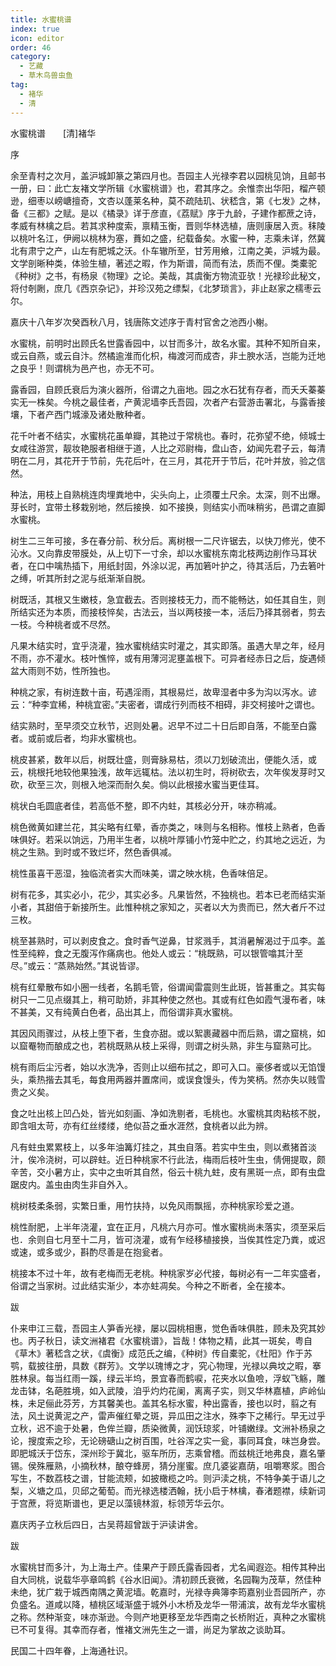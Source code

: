 ```yaml
---
title: 水蜜桃谱
index: true
icon: editor
order: 46
category:
  - 艺藏
  - 草木鸟兽虫鱼
tag:
  - 褚华
  - 清
---
```


水蜜桃谱　　[清]褚华  

序  

余至青村之次月，盖沪城卸篆之第四月也。吾园主人光禄李君以园桃见饷，且邮书一册，曰：此亡友褚文学所辑《水蜜桃谱》也，君其序之。余惟柰出华阳，榴产顿逊，细枣以嵭嵣擅奇，文杏以蓬莱名种，莫不疏陆玑、状嵇含，第《七发》之林，备《三都》之赋。是以《橘录》详于彦直，《荔赋》序于九龄，子建作都蔗之诗，孝威有林檎之启。若其求种度索，禀精玉衡，晋则华林选植，唐则康居入贡。秣陵以桃叶名江，伊阙以桃林为塞，蕡如之盛，纪载备矣。水蜜一种，志乘未详，然冀北有肃宁之产，山左有肥城之沃。仆车辙所至，甘芳用飨，江南之美，沪城为最。文学剖晰种类，体验生植，著述之暇，作为斯谱，简而有法，质而不俚。类橐驼《种树》之书，有杨泉《物理》之论。美哉，其虞衡方物流亚欤！光禄珍此秘文，将付剞劂，庶几《西京杂记》，并珍汉苑之缥梨，《北梦琐言》，非止赵家之檽枣云尔。  

嘉庆十八年岁次癸酉秋八月，钱唐陈文述序于青村官舍之池西小榭。  

水蜜桃，前明时出顾氏名世露香园中，以甘而多汁，故名水蜜。其种不知所自来，或云自燕，或云自汴。然橘逾淮而化枳，梅渡河而成杏，非土腴水活，岂能为迁地之良乎！则谓桃为邑产也，亦无不可。  

露香园，自顾氏衰后为演火器所，俗谓之九亩地。园之水石犹有存者，而夭夭蓁蓁实无一株矣。今桃之最佳者，产黄泥墙李氏吾园，次者产右营游击署北，与露香接壤，下者产西门城濠及诸处散种者。  

花千叶者不结实，水蜜桃花虽单瓣，其艳过于常桃也。春时，花弥望不绝，倾城士女咸往游赏，靓妆艳服者相继于道，人比之邓尉梅，盘山杏，幼闻先君子云，每清明在二月，其花开于节前，先花后叶，在三月，其花开于节后，花叶并放，验之信然。  

种法，用枝上自熟桃连肉埋粪地中，尖头向上，止须覆土尺余。太深，则不出爆。芽长时，宜带土移栽别地，然后接换．如不接换，则结实小而味稍劣，邑谓之直脚水蜜桃。  

树生二三年可接，多在春分前、秋分后。离树根一二尺许锯去，以快刀修光，使不沁水。又向靠皮带膜处，从上切下一寸余，却以水蜜桃东南北枝两边削作马耳状者，在口中噙热插下，用纸封固，外涂以泥，再加箬叶护之，待其活后，乃去箬叶之缚，听其所封之泥与纸渐渐自脱。  

树既活，其根又生嫩枝，急宜截去。否则接枝无力，而不能畅达，如任其自生，则所结实还为本质，而接枝悴矣，古法云，当以两枝接一本，活后乃择其弱者，剪去一枝。今种桃者或不尽然。  

凡果木结实时，宜乎浇灌，独水蜜桃结实时灌之，其实即落。虽遇大旱之年，经月不雨，亦不灌水。枝叶憔悴，或有用薄河泥壅盖根下。可异者经赤日之后，旋遇倾盆大雨则不妨，性所独也。  

种桃之家，有树连数十亩，苟遇淫雨，其根易烂，故卑湿者中多为沟以泻水。谚云：“种李宜稀，种桃宜密。”夫密者，谓成行列而枝不相碍，非交柯接叶之谓也。  

结实熟时，至早须交立秋节，迟则处暑。迟早不过二十日后即自落，不能至白露者。或前或后者，均非水蜜桃也。  

桃皮甚紧，数年以后，树既壮盛，则膏脉易枯，须以刀划破流出，便能久活，或云，桃根托地较他果独浅，故年远辄枯。法以初生时，将树砍去，次年俟发芽时又砍，砍至三次，则根入地深而耐久矣。倘以此根接水蜜当更佳耳。  

桃状白毛圆底者佳，若高低不整，即不内蛀，其核必分开，味亦稍减。  

桃色微黄如建兰花，其尖略有红晕，香亦类之，味则与名相称。惟枝上熟者，色香味俱好。若采以饷远，乃用半生者，以桃叶厚铺小竹笼中贮之，约其地之远近，为桃之生熟。到时或不致烂坏，然色香俱减。  

桃性虽喜干恶湿，独临流者实大而味美，谓之映水桃，色香味倍足。  

树有花多，其实必小，花少，其实必多。凡果皆然，不独桃也。若本已老而结实渐小者，其甜倍于新接所生。此惟种桃之家知之，买者以大为贵而已，然大者斤不过三枚。  

桃至甚熟时，可以剥皮食之。食时香气逆鼻，甘浆溅手，其消暑解渴过于瓜李。盖性至纯粹，食之无腹泻作痛病也。他处人或云：“桃既熟，可以银管噏其汁至尽。”或云：“蒸熟始然。”其说皆谬。  

桃有红晕散布如小圈一线者，名鹅毛管，俗谓闻雷震则生此斑，皆甚重之。其实每树只一二见点缀其上，稍可助娇，非其种使之然也。其或有红色如霞气漫布者，味不甚美，又有纯黄白色者，品出其上，而俗谓非真水蜜桃。  

其因风雨骤过，从枝上堕下者，生食亦甜。或以絮裹藏器中而后熟，谓之窟桃，如以窟罨物而酿成之也，若桃既熟从枝上采得，则谓之树头熟，非生与窟熟可比。  

桃有雨后尘污者，始以水洗净，否则止以细布拭之，即可入口。豪侈者或以无馅馒头，乘热揩去其毛，每食用两器并置席间，或误食馒头，传为笑柄。然亦失以贱雪贵之义矣。  

食之吐出核上凹凸处，皆光如刻画、净如洗剔者，毛桃也。水蜜桃其肉粘核不脱，即含咀太苛，亦有红丝缕缕，绝似苔之垂水涯然，食桃者以此为辨。  

凡有蛀虫累累枝上，以多年油篝灯挂之，其虫自落。若实中生虫，则以煮猪首淡汁，俟冷浇树，可以辟蛀。近日种桃家不行此法，梅雨后枝叶生虫，倩佣提取，颇辛苦，交小暑方止，实中之虫听其自然，俗云十桃九蛀，皮有黑斑一点，即有虫盘踞皮内。盖虫由肉生非自外入。  

桃树枝柔条弱，实繁日重，用竹扶持，以免风雨飘摇，亦种桃家珍爱之道。  

桃性耐肥，上半年浇灌，宜在正月，凡桃六月亦可。惟水蜜桃尚未落实，须至采后也．余则自七月至十二月，皆可浇灌，或有乍经移植接换，当俟其性定乃粪，或迟或速，或多或少，斟酌尽善是在抱瓮者。  

桃接本不过十年，故有老梅而无老桃。种桃家岁必代接，每树必有一二年实盛者，俗谓之当家树。过此结实渐少，本亦蛀凋矣。今种之不断者，全在接本。  

跋  

仆来申江三载，吾园主人笋香光禄，屡以园桃相惠，觉色香味俱胜，顾未及究其妙也。丙子秋日，读文洲褚君《水蜜桃谱》，旨哉！体物之精，此其一斑矣，粤自《草木》著嵇含之状，《虞衡》成范氏之编，《种树》传自橐驼，《杜阳》作于苏鹗，载披往册，具数《群芳》。文学以瑰博之才，究心物理，光禄以典坟之暇，搴胜林泉。每当红雨一蹊，绿云半坞，景宜春而鹤唳，花夹水以鱼噞，浮蚁飞觞，雕龙击钵，名葩胜境，如入武陵，洎乎灼灼花阑，离离子实，则又华林嘉植，庐岭仙株，未足俪此芬芳，方其馨美也。盖其名标水蜜，种出露香，接也以时，翦之有法，风土说黄泥之产，雷声催红晕之斑，异瓜田之注水，殊李下之稀行。早无过乎立秋，迟不逾于处暑，色侔兰瓣，质染微黄，润饫琼浆，叶铺嫩绿。文洲补杨泉之论，搜度索之珍，无论磅磄山之树百围，吐谷浑之实一瓮，事同耳食，味岂身尝。即肥城沃于岱东，深州珍于冀北，驱车所历，志乘曾稽。而兹桃迁地弗良，嘉名肇锡。侯殊雁熟，小摘秋林，酿夺蜂房，猜分崖蜜。庶几婆娑嘉荫，咀嚼寒浆。图合写生，不数荔枝之谱，甘能流颊，如披橄榄之吟。则沪渎之桃，不特争美于语儿之梨，义塘之瓜，贝邱之葡萄。而光禄选楼洒翰，抚小启于林檎，春渚题襟，续新词于宫蔗，将览斯谱也，更足以藻镜林溆，标领芳华云尔。  

嘉庆丙子立秋后四日，古吴蒋超曾跋于沪读讲舍。  

跋  

水蜜桃甘而多汁，为上海土产。佳果产于顾氏露香园者，尤名闻遐迩。相传其种出自大同桃，说载华亭章鸣鹤《谷水旧闻》。清初顾氏衰微，名园鞠为茂草，然佳种未绝，犹广栽于城西南隅之黄泥墙。乾嘉时，光禄寺典簿李筠嘉别业吾园所产，亦负盛名。道咸以降，植桃区域渐盛于城外小木桥及龙华一带浦滨，故有龙华水蜜桃之称。然种渐变，味亦渐逊。今则产地更移至龙华西南之长桥附近，真种之水蜜桃已不可复得。其幸而存者，惟褚文洲先生之一谱，尚足为掌故之谈助耳。  

民国二十四年眷，上海通社识。  
